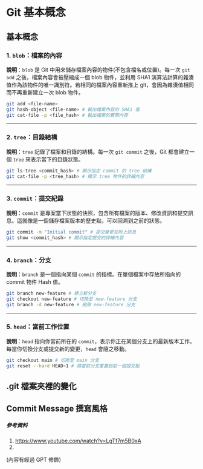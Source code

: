 # Git 基本概念
## 基本概念
### 1. `blob`：檔案的內容
**說明**：`blob` 是 Git 中用來儲存檔案內容的物件(不包含檔名或位置)。每一次 `git add` 之後，檔案內容會被壓縮成一個 blob 物件，並利用 SHA1 演算法計算的雜湊值作為該物件的唯一識別符。若相同的檔案內容重新推上 git，會因為雜湊值相同而不再重新建立一次 blob 物件。
```bash
git add <file-name>
git hash-object <file-name> # 輸出檔案內容的 SHA1 值
git cat-file -p <file_hash> # 輸出檔案的實際內容
```
---
### 2. `tree`：目錄結構
**說明**：`tree` 記錄了檔案和目錄的結構。每一次 `git commit` 之後，Git 都會建立一個 `tree` 來表示當下的目錄狀態。
```bash
git ls-tree <commit_hash> # 顯示指定 commit 的 tree 結構
git cat-file -p <tree_hash> # 顯示 tree 物件的詳細內容
```
---
### 3. `commit`：提交紀錄
**說明**：`commit` 是專案當下狀態的快照，包含所有檔案的版本、修改資訊和提交訊息。這就像是一個儲存檔案版本的歷史點，可以回溯到之前的狀態。
```bash
git commit -m "Initial commit" # 提交變更並附上訊息
git show <commit_hash> # 顯示指定提交的詳細內容
```
---
### 4. `branch`：分支
**說明**：`branch` 是一個指向某個 `commit` 的指標。在單個檔案中存放所指向的 commit 物件 Hash 值。
```bash
git branch new-feature # 建立新分支
git checkout new-feature # 切換至 new-feature 分支
git branch -d new-feature # 刪除 new-feature 分支
```
---
### 5. `head`：當前工作位置
**說明**：`head` 指向你當前所在的 `commit`，表示你正在某個分支上的最新版本工作。每當你切換分支或提交新的變更，`head` 會隨之移動。
```bash
git checkout main # 切換至 main 分支
git reset --hard HEAD~1 # 將當前分支重置到前一個提交點
```

## .git 檔案夾裡的變化


## Commit Message 撰寫風格

##### 參考資料
1. https://www.youtube.com/watch?v=LgTf7m5B0xA
2. 
(內容有經過 GPT 修飾)
